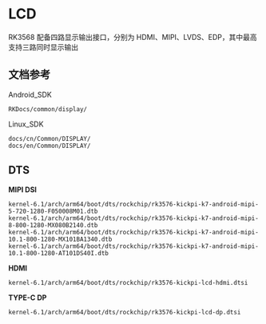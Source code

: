 # LCD

RK3568 配备四路显示输出接口，分别为 HDMI、MIPI、LVDS、EDP，其中最高支持三路同时显示输出



## 文档参考

Android_SDK

```
RKDocs/common/display/
```

Linux_SDK

```
docs/cn/Common/DISPLAY/
docs/en/Common/DISPLAY/
```



## DTS

**MIPI DSI**

```
kernel-6.1/arch/arm64/boot/dts/rockchip/rk3576-kickpi-k7-android-mipi-5-720-1280-F050008M01.dtb
kernel-6.1/arch/arm64/boot/dts/rockchip/rk3576-kickpi-k7-android-mipi-8-800-1280-MX080B2140.dtb
kernel-6.1/arch/arm64/boot/dts/rockchip/rk3576-kickpi-k7-android-mipi-10.1-800-1280-MX101BA1340.dtb
kernel-6.1/arch/arm64/boot/dts/rockchip/rk3576-kickpi-k7-android-mipi-10.1-800-1280-AT101DS40I.dtb
```



**HDMI**

```
kernel-6.1/arch/arm64/boot/dts/rockchip/rk3576-kickpi-lcd-hdmi.dtsi
```



**TYPE-C DP**

```
kernel-6.1/arch/arm64/boot/dts/rockchip/rk3576-kickpi-lcd-dp.dtsi
```

